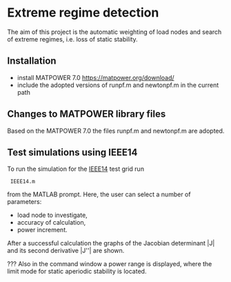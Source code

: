 # Extreme regime detection
The aim of this project is the automatic weighting of load nodes and search of extreme regimes, i.e. loss of static stability.

## Installation
 - install MATPOWER 7.0 https://matpower.org/download/
 - include the adopted versions of runpf.m and newtonpf.m in the current path

## Changes to MATPOWER library files
 Based on the MATPOWER 7.0 the files runpf.m and newtonpf.m are adopted. 
 

## Test simulations using IEEE14
To run the simulation for the [IEEE14](https://electricgrids.engr.tamu.edu/electric-grid-test-cases/ieee-14-bus-system/) test grid run 
```
 IEEE14.m
```
from the MATLAB prompt. Here, the user can select a number of parameters:
 - load node to investigate,
 - accuracy of calculation,
 - power increment.

After a successful calculation the graphs of the Jacobian determinant |J| and its second derivative |J''| are shown. 


??? Also in the command window a power range is displayed, where the limit mode for static aperiodic stability is located.
